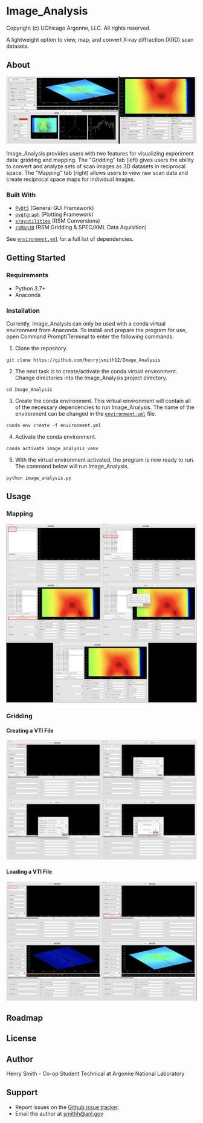 # Image_Analysis

Copyright (c) UChicago Argonne, LLC. All rights reserved.

A lightweight option to view, map, and convert X-ray diffraction (XRD) scan datasets. 

## About

![Examples of Gridding and Mapping Features](https://github.com/henryjsmith12/Image_Analysis/blob/base/screenshots/README_About.png)

Image_Analysis provides users with two features for visualizing experiment data: gridding and mapping. The "Gridding" tab (left) gives users the ability to convert and analyze sets of scan images as 3D datasets in reciprocal space. The "Mapping" tab (right) allows users to view raw scan data and create reciprocal space maps for individual images. 

### Built With

* [`PyQt5`](https://github.com/baoboa/pyqt5) (General GUI Framework)
* [`pyqtgraph`](https://github.com/pyqtgraph/pyqtgraph) (Plotting Framework)
* [`xrayutilities`](https://github.com/dkriegner/xrayutilities) (RSM Conversions)
* [`rsMap3D`](https://github.com/AdvancedPhotonSource/rsMap3D) (RSM Gridding & SPEC/XML Data Aquisition)

See [`environment.yml`](https://github.com/henryjsmith12/Image_Analysis/blob/master/environment.yml) for a full list of dependencies.

## Getting Started

### Requirements

* Python 3.7+
* Anaconda

### Installation

Currently, Image_Analysis can only be used with a conda virtual environment from Anaconda. To install and prepare the program for use, open Command Prompt/Terminal to enter the following commands:

1. Clone the repository.

```
git clone https://github.com/henryjsmith12/Image_Analysis
```

2. The next task is to create/activate the conda virtual environment. Change directories into the Image_Analysis project directory.

```
cd Image_Analysis
```

3. Create the conda environment. This virtual environment will contain all of the necessary dependencies to run Image_Analysis. The name of the environment can be changed in the [`environment.yml`](https://github.com/henryjsmith12/Image_Analysis/blob/master/environment.yml) file.

```
conda env create -f environment.yml
```

4. Activate the conda environment. 

```
conda activate image_analysis_venv
```

5. With the virtual environment activated, the program is now ready to run. The command below will run Image_Analysis.

```
python image_analysis.py
```

## Usage

### Mapping

![Mapping Process](https://github.com/henryjsmith12/Image_Analysis/blob/base/screenshots/README_Mapping_Process.png)

### Gridding

#### Creating a VTI File

![Gridding - Creating a VTI File](https://github.com/henryjsmith12/Image_Analysis/blob/base/screenshots/README_Gridding_Create.png)

#### Loading a VTI File

![Gridding - Loading a VTI File](https://github.com/henryjsmith12/Image_Analysis/blob/base/screenshots/README_Gridding_Load.png)

## Roadmap

## License

## Author

Henry Smith - Co-op Student Technical at Argonne National Laboratory

## Support

* Report issues on the [Github issue tracker](https://github.com/henryjsmith12/Image_Analysis/issues).
* Email the author at smithh@anl.gov
